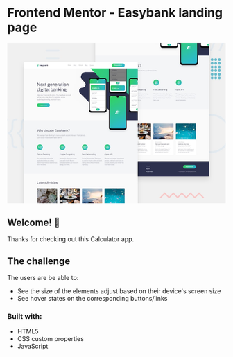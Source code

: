 # Frontend Mentor - Easybank landing page

![Design preview for the Easybank landing page coding challenge](./project/src/assets/design/desktop-preview.jpg)

## Welcome! 👋

Thanks for checking out this Calculator app.

## The challenge

The users are be able to:

- See the size of the elements adjust based on their device's screen size
- See hover states on the corresponding buttons/links

### Built with:

- HTML5
- CSS custom properties
- JavaScript
